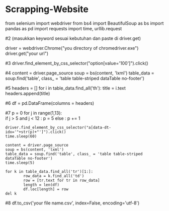 # Scrapping-Website

from selenium import webdriver
from bs4 import BeautifulSoup as bs
import pandas as pd
import requests
import time, urllib.request

#2 (masukkan keyword sesuai kebutuhan dan paste di driver.get)

driver = webdriver.Chrome("you directory of chromedriver.exe")
driver.get("your url")

#3
driver.find_element_by_css_selector("option[value='100']").click()

#4
content = driver.page_source
soup = bs(content, 'lxml')
table_data = soup.find('table', class_ = 'table table-striped dataTable no-footer')

#5
headers = []
for i in table_data.find_all('th'):
    title = i.text
    headers.append(title)

#6
df = pd.DataFrame(columns = headers)

#7
p = 0
for j in range(1,13):    
    if j > 5 and j < 12 :
        p = 5
    else :
        p += 1
    
    driver.find_element_by_css_selector("a[data-dt-idx='"+str(p)+"']").click()
    time.sleep(60)
    
    content = driver.page_source
    soup = bs(content, 'lxml')
    table_data = soup.find('table', class_ = 'table table-striped dataTable no-footer')
    time.sleep(5)
    
    for k in table_data.find_all('tr')[1:]:
            row_data = k.find_all('td')
            row = [tr.text for tr in row_data]
            length = len(df)
            df.loc[length] = row 
    del k

#8
df.to_csv('your file name.csv', index=False, encoding='utf-8')
